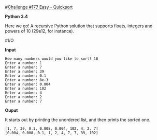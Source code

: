 #[Challenge #177 Easy - Quicksort](http://www.reddit.com/r/dailyprogrammer/comments/2ejl4x/8252014_challenge_177_easy_quicksort/)

**Python 3.4**

Here we go! A recursive Python solution that supports floats, integers and powers of 10 (29e12, for instance).

#I/O

**Input**

    How many numbers would you like to sort? 10
    Enter a number: 1
    Enter a number: 7
    Enter a number: 39
    Enter a number: 0.1
    Enter a number: 8e-3         
    Enter a number: 0.004
    Enter a number: 102
    Enter a number: 4
    Enter a number: 2
    Enter a number: 7

**Ouput**

It starts out by printing the unordered list, and then prints the sorted one.

    [1, 7, 39, 0.1, 0.008, 0.004, 102, 4, 2, 7]
    [0.004, 0.008, 0.1, 1, 2, 4, 7, 7, 39, 102]

